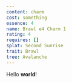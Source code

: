```yaml
---
content: charm
cost: something
essence: 4
name: Brawl e4 Charm 1
rating: 4
requires: []
splat: Second Sunrise
trait: Brawl
tree: Avalanche
---
```


Hello **world**!
